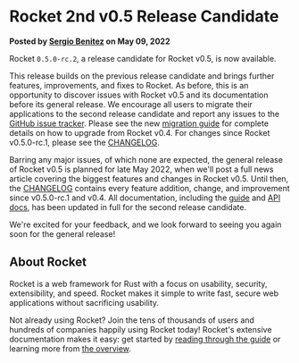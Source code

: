 # Rocket 2nd v0.5 Release Candidate

<p class="metadata"><strong>
  Posted by <a href="https://sergio.bz">Sergio Benitez</a> on May 09, 2022
</strong></p>

Rocket `0.5.0-rc.2`, a release candidate for Rocket v0.5, is now available.

This release builds on the previous release candidate and brings further
features, improvements, and fixes to Rocket. As before, this is an opportunity
to discover issues with Rocket v0.5 and its documentation before its general
release. We encourage all users to migrate their applications to the second
release candidate and report any issues to the [GitHub issue tracker]. Please
see the new [migration guide] for complete details on how to upgrade from Rocket
v0.4. For changes since Rocket v0.5.0-rc.1, please see the [CHANGELOG].

Barring any major issues, of which none are expected, the general release of
Rocket v0.5 is planned for late May 2022, when we'll post a full news article
covering the biggest features and changes in Rocket v0.5. Until then, the
[CHANGELOG] contains every feature addition, change, and improvement since
v0.5.0-rc.1 and v0.4. All documentation, including the [guide] and [API docs],
has been updated in full for the second release candidate.

We're excited for your feedback, and we look forward to seeing you again soon
for the general release!

[GitHub issue tracker]: https://github.com/SergioBenitez/Rocket/issues
[GitHub discussions]: https://github.com/SergioBenitez/Rocket/discussions
[migration guide]: ../../guide/upgrading-from-0.4
[CHANGELOG]: https://github.com/SergioBenitez/Rocket/blob/v0.5-rc/CHANGELOG.md#version-050-rc2-may-9-2022
[API docs]: @api
[guide]: ../../guide

## About Rocket

Rocket is a web framework for Rust with a focus on usability, security,
extensibility, and speed. Rocket makes it simple to write fast, secure web
applications without sacrificing usability.

Not already using Rocket? Join the tens of thousands of users and hundreds of
companies happily using Rocket today! Rocket's extensive documentation makes it
easy: get started by [reading through the guide](../../guide) or learning more
from [the overview](../../overview).
